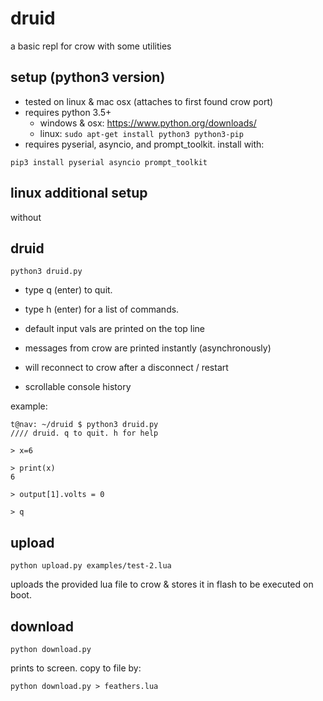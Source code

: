 # druid

a basic repl for crow with some utilities

## setup (python3 version)

- tested on linux & mac osx (attaches to first found crow port)
- requires python 3.5+
  - windows & osx: https://www.python.org/downloads/
  - linux: `sudo apt-get install python3 python3-pip`
- requires pyserial, asyncio, and prompt_toolkit. install with:
```
pip3 install pyserial asyncio prompt_toolkit
```
## linux additional setup

without 

## druid

```
python3 druid.py
```

- type q (enter) to quit.
- type h (enter) for a list of commands.

- default input vals are printed on the top line
- messages from crow are printed instantly (asynchronously)
- will reconnect to crow after a disconnect / restart
- scrollable console history

example:

```
t@nav: ~/druid $ python3 druid.py
//// druid. q to quit. h for help

> x=6

> print(x)
6

> output[1].volts = 0

> q
```

## upload

```
python upload.py examples/test-2.lua
```

uploads the provided lua file to crow & stores it in flash to be executed on boot.

## download

```
python download.py
```

prints to screen. copy to file by:

```
python download.py > feathers.lua
```
